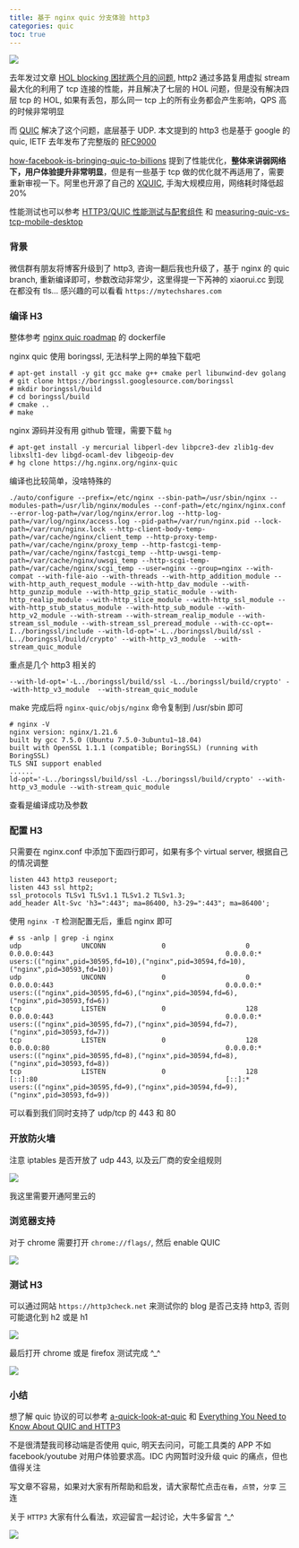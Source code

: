 ```yaml
---
title: 基于 nginx quic 分支体验 http3 
categories: quic
toc: true
---
```

![](/images/quic-cover.jpg)

去年发过文章 [HOL blocking 困扰两个月的问题](https://mp.weixin.qq.com/s/pILicxg81p3FVT07MCfJNw), http2 通过多路复用虚拟 stream 最大化的利用了 tcp 连接的性能，并且解决了七层的 HOL 问题，但是没有解决四层 tcp 的 HOL, 如果有丢包，那么同一 tcp 上的所有业务都会产生影响，QPS 高的时候非常明显

而 [QUIC](https://www.chromium.org/quic/, "chromium quic") 解决了这个问题，底层基于 UDP. 本文提到的 http3 也是基于 google 的 quic, IETF 去年发布了完整版的 [RFC9000](https://datatracker.ietf.org/doc/html/rfc9000, "HTTP3 RFC9000")

[how-facebook-is-bringing-quic-to-billions](https://engineering.fb.com/2020/10/21/networking-traffic/how-facebook-is-bringing-quic-to-billions/, "how-facebook-is-bringing-quic-to-billions") 提到了性能优化，**整体来讲弱网络下，用户体验提升非常明显**，但是有一些基于 tcp 做的优化就不再适用了，需要重新审视一下。阿里也开源了自己的 [XQUIC](https://mp.weixin.qq.com/s/RdR-7hPfY3tckHt3c3bw7Q, "阿里正式开源自研 XQUIC"), 手淘大规模应用，网络耗时降低超 20%

性能测试也可以参考 [HTTP3/QUIC 性能测试与配套组件](https://segmentfault.com/a/1190000040394845, "HTTP3/QUIC 性能测试与配套组件") 和 [measuring-quic-vs-tcp-mobile-desktop](https://blog.apnic.net/2018/01/29/measuring-quic-vs-tcp-mobile-desktop/, "measuring-quic-vs-tcp-mobile-desktop")

### 背景
微信群有朋友将博客升级到了 http3, 咨询一翻后我也升级了，基于 nginx 的 quic branch, 重新编译即可，参数改动非常少，这里得提一下芮神的 xiaorui.cc 到现在都没有 tls... 感兴趣的可以看看 `https://mytechshares.com`

### 编译 H3
整体参考 [nginx quic roadmap](https://www.nginx.com/blog/our-roadmap-quic-http-3-support-nginx/, "nginx quic roadmap") 的 dockerfile

nginx quic 使用 boringssl, 无法科学上网的单独下载吧
```shell
# apt-get install -y git gcc make g++ cmake perl libunwind-dev golang
# git clone https://boringssl.googlesource.com/boringssl
# mkdir boringssl/build
# cd boringssl/build
# cmake ..
# make
```
nginx 源码并没有用 github 管理，需要下载 `hg`

```shell
# apt-get install -y mercurial libperl-dev libpcre3-dev zlib1g-dev libxslt1-dev libgd-ocaml-dev libgeoip-dev
# hg clone https://hg.nginx.org/nginx-quic
```
编译也比较简单，没啥特殊的
```shell
./auto/configure --prefix=/etc/nginx --sbin-path=/usr/sbin/nginx --modules-path=/usr/lib/nginx/modules --conf-path=/etc/nginx/nginx.conf --error-log-path=/var/log/nginx/error.log --http-log-path=/var/log/nginx/access.log --pid-path=/var/run/nginx.pid --lock-path=/var/run/nginx.lock --http-client-body-temp-path=/var/cache/nginx/client_temp --http-proxy-temp-path=/var/cache/nginx/proxy_temp --http-fastcgi-temp-path=/var/cache/nginx/fastcgi_temp --http-uwsgi-temp-path=/var/cache/nginx/uwsgi_temp --http-scgi-temp-path=/var/cache/nginx/scgi_temp --user=nginx --group=nginx --with-compat --with-file-aio --with-threads --with-http_addition_module --with-http_auth_request_module --with-http_dav_module --with-http_gunzip_module --with-http_gzip_static_module --with-http_realip_module --with-http_slice_module --with-http_ssl_module --with-http_stub_status_module --with-http_sub_module --with-http_v2_module --with-stream --with-stream_realip_module --with-stream_ssl_module --with-stream_ssl_preread_module --with-cc-opt=-I../boringssl/include --with-ld-opt='-L../boringssl/build/ssl -L../boringssl/build/crypto' --with-http_v3_module  --with-stream_quic_module
```
重点是几个 http3 相关的
```shell
--with-ld-opt='-L../boringssl/build/ssl -L../boringssl/build/crypto' --with-http_v3_module  --with-stream_quic_module
```
make 完成后将 `nginx-quic/objs/nginx` 命令复制到 /usr/sbin 即可
```shell
# nginx -V
nginx version: nginx/1.21.6
built by gcc 7.5.0 (Ubuntu 7.5.0-3ubuntu1~18.04)
built with OpenSSL 1.1.1 (compatible; BoringSSL) (running with BoringSSL)
TLS SNI support enabled
......
ld-opt='-L../boringssl/build/ssl -L../boringssl/build/crypto' --with-http_v3_module --with-stream_quic_module
```
查看是编译成功及参数
### 配置 H3
只需要在 nginx.conf 中添加下面四行即可，如果有多个 virtual server, 根据自己的情况调整
```
listen 443 http3 reuseport;
listen 443 ssl http2;
ssl_protocols TLSv1 TLSv1.1 TLSv1.2 TLSv1.3;
add_header Alt-Svc 'h3=":443"; ma=86400, h3-29=":443"; ma=86400';
```
使用 `nginx -T` 检测配置无后，重启 nginx 即可
```shell
# ss -anlp | grep -i nginx
udp               UNCONN              0                    0                                                                                 0.0.0.0:443                                           0.0.0.0:*                                     users:(("nginx",pid=30595,fd=10),("nginx",pid=30594,fd=10),("nginx",pid=30593,fd=10))
udp               UNCONN              0                    0                                                                                 0.0.0.0:443                                           0.0.0.0:*                                     users:(("nginx",pid=30595,fd=6),("nginx",pid=30594,fd=6),("nginx",pid=30593,fd=6))
tcp               LISTEN              0                    128                                                                               0.0.0.0:443                                           0.0.0.0:*                                     users:(("nginx",pid=30595,fd=7),("nginx",pid=30594,fd=7),("nginx",pid=30593,fd=7))
tcp               LISTEN              0                    128                                                                               0.0.0.0:80                                            0.0.0.0:*                                     users:(("nginx",pid=30595,fd=8),("nginx",pid=30594,fd=8),("nginx",pid=30593,fd=8))
tcp               LISTEN              0                    128                                                                                  [::]:80                                               [::]:*                                     users:(("nginx",pid=30595,fd=9),("nginx",pid=30594,fd=9),("nginx",pid=30593,fd=9))
```
可以看到我们同时支持了 udp/tcp 的 443 和 80
### 开放防火墙
注意 iptables 是否开放了 udp 443, 以及云厂商的安全组规则

![](/images/udp443-aliyun.jpg)

我这里需要开通阿里云的
### 浏览器支持
对于 chrome 需要打开 `chrome://flags/`, 然后 enable QUIC

![](/images/chrome-quic-enable.jpg)
### 测试 H3
可以通过网站 `https://http3check.net` 来测试你的 blog 是否己支持 http3, 否则可能退化到 h2 或是 h1

![](/images/http3-check.jpg)

最后打开 chrome 或是 firefox 测试完成 ^_^

![](/images/blog-nginx-http3.jpg)
### 小结
想了解 quic 协议的可以参考 [a-quick-look-at-quic](https://blog.apnic.net/2019/03/04/a-quick-look-at-quic/, "a-quick-look-at-quic") 和 [Everything You Need to Know About QUIC and HTTP3](https://www.youtube.com/watch?v=_QQX0Ezpq8U, "Everything You Need to Know About QUIC and HTTP3")

不是很清楚我司移动端是否使用 quic, 明天去问问，可能工具类的 APP 不如 facebook/youtube 对用户体验要求高。IDC 内网暂时没升级 quic 的痛点，但也值得关注

写文章不容易，如果对大家有所帮助和启发，请大家帮忙点击`在看`，`点赞`，`分享` 三连

关于 `HTTP3` 大家有什么看法，欢迎留言一起讨论，大牛多留言 ^_^

![](/images/dongzerun-weixin-code.png)